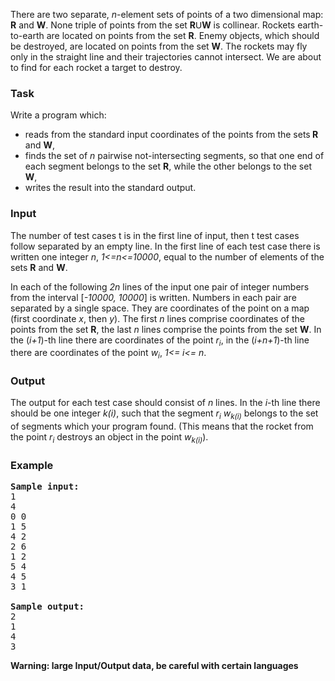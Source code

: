 <p>
There are two separate,<i> n</i>-element sets of points of a two dimensional map:
<b> R</b> and <b>W</b>.
None triple of points from the set <b> R</b><font face="Arial">U</font><b>W</b>
is collinear.
Rockets earth-to-earth are located on points from the set <b>R</b>. Enemy objects, which should be destroyed, are located on points from the set
<b>W</b>. The
rockets may fly only in the straight line and their trajectories cannot intersect. We are about to find for each
rocket a
target to destroy.
</p>

<h3>Task</h3>

<p>

Write a program which:</p>
<ul>

 <li>reads from the standard input coordinates of the points from the sets<b>
  R</b> and <b>W</b>,

 </li><li>finds the set of <i>n</i>  pairwise not-intersecting segments, so that one end
  of each segment belongs to the set <b>R</b>, while the other belongs to the
  set <b>W</b>,

 </li><li>writes the result into the standard output.
</li></ul>  


<h3>Input</h3>

<p>
The number of test cases t is in the first line of input, then t test cases follow separated by an empty line.
In the first line of each test case there is written one integer <i>n</i>,
<i>1&lt;=n&lt;=10000</i>, equal to the number of elements of the sets <b>R</b>
and <b>W</b>.
</p>


<p>
In each of the following <i>2n</i> lines of the input one pair of integer
numbers from the interval [<i>-10000, 10000</i>] is written. Numbers in each
pair are separated
by a single space. They are coordinates of the point on a map (first coordinate <i>x</i>,
then<i> y</i>). The first <i>n </i>lines comprise coordinates of the points from
the set <b>R</b>, the last<i> n</i> lines comprise the points from the set <b>W</b>.
In the (<i>i+1</i>)-th line there are coordinates of the point <i>r<sub>i</sub></i>,
in the (<i>i+n+1</i>)-th line there are coordinates of the point <i>w<sub>i</sub></i>,
<i>1&lt;= i&lt;= n</i>.
</p>


<h3>Output</h3>

<p>
The output for each test case should consist of <i>n</i> lines. In the <i>i</i>-th line there
should be one integer <i>k(i)</i>, such that the segment <i>r<sub>i</sub>
 w<sub>k(i)</sub> </i> belongs to the set of segments which your program found.
(This means that the rocket from the point <i>r<sub>i</sub> </i> destroys an object in the
point <i>w<sub>k(i)</sub></i>).
</p>


<h3>Example</h3>

<pre><b>Sample input:</b>
1
4
0 0
1 5
4 2
2 6
1 2
5 4
4 5
3 1

<b>Sample output:</b>
2
1
4
3
</pre>

<b>Warning: large Input/Output data, be careful with certain languages</b>
